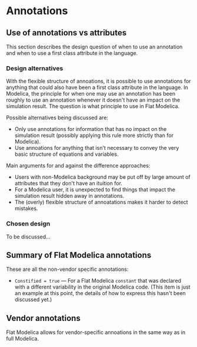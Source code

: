 # Annotations

## Use of annotations vs attributes
This section describes the design question of when to use an annotation and when to use a first class attribute in the language.

### Design alternatives
With the flexible structure of annoations, it is possible to use annotations for anything that could also have been a first class attribute in the language.  In Modelica, the principle for when one may use an annotation has been roughly to use an annotation whenever it doesn't have an impact on the simulation result.  The question is what principle to use in Flat Modelica.

Possible alternatives being discussed are:
- Only use annotations for information that has no impact on the simulation result (possibly applying this rule more strictly than for Modelica).
- Use annoations for anything that isn't necessary to convey the very basic structure of equations and variables.

Main arguments for and against the difference approaches:
- Users with non-Modelica background may be put off by large amount of attributes that they don't have an ituition for.
- For a Modelica user, it is unexpected to find things that impact the simulation result hidden away in annotations.
- The (overly) flexible structure of annoatations makes it harder to detect mistakes.

### Chosen design
To be discussed…


## Summary of Flat Modelica annotations
These are all the non-vendor specific annotations:
- `Constified = true` — For a Flat Modelica `constant` that was declared with a different variability in the original Modelica code.  (This item is just an example at this point, the details of how to express this hasn't been discussed yet.)


## Vendor annotations
Flat Modelica allows for vendor-specific annoations in the same way as in full Modelica.
